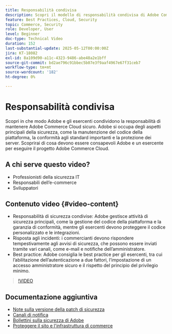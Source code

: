 ```yaml
---
title: Responsabilità condivisa
description: Scopri il modello di responsabilità condivisa di Adobe Commerce per la sicurezza e le operazioni. Scopri i ruoli chiave per Adobe e gli esercenti.
feature: Best Practices, Cloud, Security
topic: Commerce, Security
role: Developer, User
level: Beginner
doc-type: Technical Video
duration: 152
last-substantial-update: 2025-05-12T00:00:00Z
jira: KT-18082
exl-id: 8a109d90-a11c-4323-9486-abe48a2e1bff
source-git-commit: bd2ae796c91bbec5b07e3f9aaf4967e67f31ceb7
workflow-type: tm+mt
source-wordcount: '182'
ht-degree: 0%

---
```


# Responsabilità condivisa

Scopri in che modo Adobe e gli esercenti condividono la responsabilità di mantenere Adobe Commerce Cloud sicuro. Adobe si occupa degli aspetti principali della sicurezza, come la manutenzione del codice della piattaforma, la conformità agli standard importanti e la protezione dei server. Scoprirai di cosa devono essere consapevoli Adobe e un esercente per eseguire il progetto Adobe Commerce Cloud.

## A chi serve questo video?

* Professionisti della sicurezza IT
* Responsabili dell’e-commerce
* Sviluppatori

## Contenuto video {#video-content}

* Responsabilità di sicurezza condivise: Adobe gestisce attività di sicurezza principali, come la gestione del codice della piattaforma e la garanzia di conformità, mentre gli esercenti devono proteggere il codice personalizzato e le integrazioni.
* Risposta agli incidenti: i commercianti devono rispondere tempestivamente agli avvisi di sicurezza, che possono essere inviati tramite vari canali, come e-mail e notifiche dell’amministratore.
* Best practice: Adobe consiglia le best practice per gli esercenti, tra cui l’abilitazione dell’autenticazione a due fattori, l’impostazione di un accesso amministratore sicuro e il rispetto del principio del privilegio minimo.

>[!VIDEO](https://video.tv.adobe.com/v/3458392/?learn=on&enablevpops)

## Documentazione aggiuntiva

* [Note sulla versione della patch di sicurezza](https://experienceleague.adobe.com/it/docs/commerce-operations/release/notes/security-patches/overview)
* [Canali di notifica](https://business.adobe.com/blog/introducing-enhanced-security-patch-deployment-and-communications-in-adobe-commerce#proactive-communication--keeping-customers-informed)
* [Bollettini sulla sicurezza di Adobe](https://helpx.adobe.com/search.html?q=security%2520updates%2520commerce&context=https%253A%252F%252Fhelpx.adobe.com%252Fsupport.html)
* [Proteggere il sito e l&#39;infrastruttura di commerce](https://experienceleague.adobe.com/it/docs/commerce-operations/implementation-playbook/best-practices/launch/security-best-practices)
